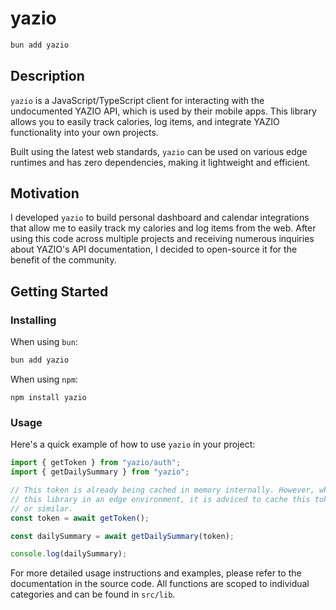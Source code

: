 # yazio

```bash
bun add yazio
```

## Description

`yazio` is a JavaScript/TypeScript client for interacting with the undocumented YAZIO API, which is used by their mobile apps. This library allows you to easily track calories, log items, and integrate YAZIO functionality into your own projects.

Built using the latest web standards, `yazio` can be used on various edge runtimes and has zero dependencies, making it lightweight and efficient.

## Motivation

I developed `yazio` to build personal dashboard and calendar integrations that allow me to easily track my calories and log items from the web. After using this code across multiple projects and receiving numerous inquiries about YAZIO's API documentation, I decided to open-source it for the benefit of the community.

## Getting Started

### Installing

When using `bun`:

```bash
bun add yazio
```

When using `npm`:

```
npm install yazio
```

### Usage

Here's a quick example of how to use `yazio` in your project:

```ts
import { getToken } from "yazio/auth";
import { getDailySummary } from "yazio";

// This token is already being cached in memory internally. However, when using
// this library in an edge environment, it is adviced to cache this token in KV
// or similar.
const token = await getToken();

const dailySummary = await getDailySummary(token);

console.log(dailySummary);
```

For more detailed usage instructions and examples, please refer to the documentation in the source code. All functions are scoped to individual categories and can be found in `src/lib`.
